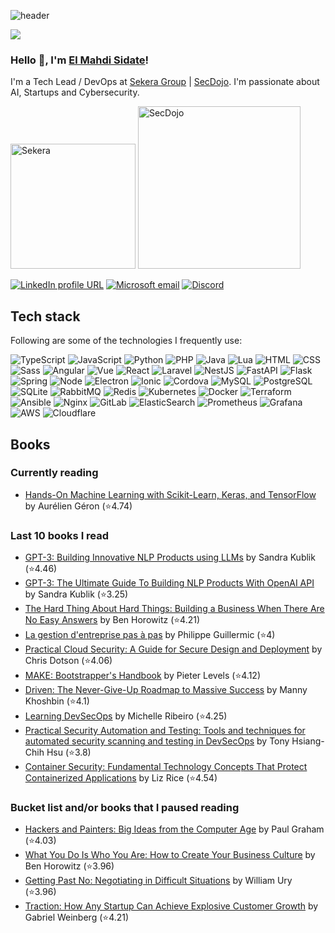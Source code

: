 ![header](https://user-images.githubusercontent.com/59918011/188706237-350b85a4-f2b8-43e1-9ef1-a853a41cc3d9.png)

![](https://komarev.com/ghpvc/?username=esidate&color=brightgreen)

### Hello 👋, I'm [El Mahdi Sidate](https://www.linkedin.com/in/el-mahdi-sidate/)!

I'm a Tech Lead / DevOps at [Sekera Group](https://sekera-group.com/) | [SecDojo](https://www.sec-dojo.com/). I'm passionate about AI, Startups and Cybersecurity.

<p>
  <img
    width="200px"
    alt="Sekera"
    src="https://user-images.githubusercontent.com/59918011/186220765-8ee8125b-d177-49b2-b21f-9747ca1e9689.png"
  />
  <span> </span>
  <img
    width="260px"
    alt="SecDojo"
    src="https://user-images.githubusercontent.com/59918011/186220912-d0b32e5a-a9ab-4ee1-a5b0-be905cc8a9c6.png"
  />
</p>

[![LinkedIn profile URL](https://img.shields.io/badge/LinkedIn-0077B5?logo=linkedin&logoColor=white&style=for-the-badge)](https://www.linkedin.com/in/el-mahdi-sidate/)
[![Microsoft email](https://img.shields.io/badge/Microsoft_Outlook-0078D4?style=for-the-badge&logo=microsoft-outlook&logoColor=white)](mailto:esidate@sekera-group.com)
[![Discord](https://img.shields.io/badge/Discord-7289da?style=for-the-badge&logo=discord&logoColor=white)](https://discord.com/users/471067698386698270)

## Tech stack

Following are some of the technologies I frequently use:

<div>
  <img
    alt="TypeScript"
    src="https://img.shields.io/badge/-TypeScript-007ACC?style=flat-square&logo=typescript&logoColor=white"
  />
  <img
    alt="JavaScript"
    src="https://img.shields.io/badge/-JavaScript-f0db4f?style=flat-square&logo=javascript&logoColor=black"
  />
  <img
    alt="Python"
    src="https://img.shields.io/badge/-Python-306998?style=flat-square&logo=python&logoColor=white"
  />
  <img
    alt="PHP"
    src="https://img.shields.io/badge/-PHP-777BB3?style=flat-square&logo=php&logoColor=white"
  />
  <img
    alt="Java"
    src="https://img.shields.io/badge/-Java-ED4127?style=flat-square&logo=CoffeeScript&logoColor=white"
  />
  <img
    alt="Lua"
    src="https://img.shields.io/badge/-Lua-00007C?style=flat-square&logo=lua&logoColor=white"
  />
  <img
    alt="HTML"
    src="https://img.shields.io/badge/-HTML-E34F26?style=flat-square&logo=html5&logoColor=white"
  />
  <img
    alt="CSS"
    src="https://img.shields.io/badge/-CSS-E34F26?style=flat-square&logo=css3&logoColor=white"
  />
  <img
    alt="Sass"
    src="https://img.shields.io/badge/-Sass-CC6699?style=flat-square&logo=sass&logoColor=white"
  />
  <img
    alt="Angular"
    src="https://img.shields.io/badge/-Angular-dd1b16?style=flat-square&logo=angular&logoColor=white"
  />
  <img
    alt="Vue"
    src="https://img.shields.io/badge/-Vue-42b883?style=flat-square&logo=vuedotjs&logoColor=white"
  />
  <img
    alt="React"
    src="https://img.shields.io/badge/-React-45b8d8?style=flat-square&logo=react&logoColor=white"
  />
  <img
    alt="Laravel"
    src="https://img.shields.io/badge/-Laravel-fb503b?style=flat-square&logo=laravel&logoColor=white"
  />
  <img
    alt="NestJS"
    src="https://img.shields.io/badge/-NestJS-e0234e?style=flat-square&logo=nestjs&logoColor=white"
  />
  <img
    alt="FastAPI"
    src="https://img.shields.io/badge/-FastAPI-005571?style=flat-square&logo=fastapi&logoColor=white"
  />
  <img
    alt="Flask"
    src="https://img.shields.io/badge/-Flask-000000?style=flat-square&logo=flask&logoColor=white"
  />
  <img
    alt="Spring"
    src="https://img.shields.io/badge/-Spring-6DB33F?style=flat-square&logo=spring&logoColor=white"
  />
  <img
    alt="Node"
    src="https://img.shields.io/badge/-Node-43853d?style=flat-square&logo=Node.js&logoColor=white"
  />
  <img
    alt="Electron"
    src="https://img.shields.io/badge/-Electron-191970?style=flat-square&logo=electron&logoColor=white"
  />
  <img
    alt="Ionic"
    src="https://img.shields.io/badge/-Ionic-367CF7?style=flat-square&logo=ionic&logoColor=white"
  />
  <img
    alt="Cordova"
    src="https://img.shields.io/badge/-Cordova-253037?style=flat-square&logo=apachecordova&logoColor=white"
  />
  <img
    alt="MySQL"
    src="https://img.shields.io/badge/-MySQL-00718B?style=flat-square&logo=mysql&logoColor=white"
  />
  <img
    alt="PostgreSQL"
    src="https://img.shields.io/badge/-PostgreSQL-0064a5?style=flat-square&logo=postgresql&logoColor=white"
  />
  <img
    alt="SQLite"
    src="https://img.shields.io/badge/-SQLite-07405e?style=flat-square&logo=sqlite&logoColor=white"
  />
  <img
    alt="RabbitMQ"
    src="https://img.shields.io/badge/-RabbitMQ-F76300?style=flat-square&logo=rabbitmq&logoColor=white"
  />
  <img
    alt="Redis"
    src="https://img.shields.io/badge/-Redis-D12E26?style=flat-square&logo=redis&logoColor=white"
  />
  <img
    alt="Kubernetes"
    src="https://img.shields.io/badge/-Kubernetes-326ce5?style=flat-square&logo=kubernetes&logoColor=white"
  />
  <img
    alt="Docker"
    src="https://img.shields.io/badge/-Docker-46a2f1?style=flat-square&logo=docker&logoColor=white"
  />
  <img
    alt="Terraform"
    src="https://img.shields.io/badge/-Terraform-7740B6?style=flat-square&logo=terraform&logoColor=white"
  />
  <img
    alt="Ansible"
    src="https://img.shields.io/badge/-Ansible-1A1918?style=flat-square&logo=ansible&logoColor=white"
  />
  <img
    alt="Nginx"
    src="https://img.shields.io/badge/-Nginx-009639?style=flat-square&logo=nginx&logoColor=white"
  />
  <img
    alt="GitLab"
    src="https://img.shields.io/badge/-GitLab-e24329?style=flat-square&logo=gitlab&logoColor=white"
  />
  <img
    alt="ElasticSearch"
    src="https://img.shields.io/badge/-ElasticSearch-005571?style=flat-square&logo=elasticsearch&logoColor=white"
  />
  <img
    alt="Prometheus"
    src="https://img.shields.io/badge/-Prometheus-e95224?style=flat-square&logo=prometheus&logoColor=white"
  />
  <img
    alt="Grafana"
    src="https://img.shields.io/badge/-Grafana-D54D32?style=flat-square&logo=grafana&logoColor=white"
  />
  <img
    alt="AWS"
    src="https://img.shields.io/badge/-AWS-FF9900?style=flat-square&logo=amazon-aws&logoColor=white"
  />
  <img
    alt="Cloudflare"
    src="https://img.shields.io/badge/-Cloudflare-F38020?style=flat-square&logo=cloudflare&logoColor=white"
  />
</div>

<!-- ## Methodologies

![Agile](https://img.shields.io/badge/Agile-47ABE0?style=for-the-badge)
![Kanban](https://img.shields.io/badge/Kanban-E52946?style=for-the-badge)
![Scrum](https://img.shields.io/badge/Scrum-3F556D?style=for-the-badge)
![Lean](https://img.shields.io/badge/Lean-f1f1f1?style=for-the-badge)  -->

## Books

### Currently reading

<!-- GOODREADS-LIST-CURRENTLY-READING:START -->
- [Hands-On Machine Learning with Scikit-Learn, Keras, and TensorFlow](https://www.goodreads.com/review/show/5241238438?utm_medium=api&utm_source=rss) by Aurélien Géron (⭐️4.74)
<!-- GOODREADS-LIST-CURRENTLY-READING:END -->

### Last 10 books I read

<!-- GOODREADS-LIST-READ:START -->
- [GPT-3: Building Innovative NLP Products using LLMs](https://www.goodreads.com/review/show/5371869594?utm_medium=api&utm_source=rss) by Sandra Kublik (⭐️4.46)
- [GPT-3: The Ultimate Guide To Building NLP Products With OpenAI API](https://www.goodreads.com/review/show/5372423272?utm_medium=api&utm_source=rss) by Sandra Kublik (⭐️3.25)
- [The Hard Thing About Hard Things: Building a Business When There Are No Easy Answers](https://www.goodreads.com/review/show/5101514523?utm_medium=api&utm_source=rss) by Ben Horowitz (⭐️4.21)
- [La gestion d'entreprise pas à pas](https://www.goodreads.com/review/show/4559081495?utm_medium=api&utm_source=rss) by Philippe Guillermic (⭐️4)
- [Practical Cloud Security: A Guide for Secure Design and Deployment](https://www.goodreads.com/review/show/5068355865?utm_medium=api&utm_source=rss) by Chris Dotson (⭐️4.06)
- [MAKE: Bootstrapper&apos;s Handbook](https://www.goodreads.com/review/show/5068344025?utm_medium=api&utm_source=rss) by Pieter Levels (⭐️4.12)
- [Driven: The Never-Give-Up Roadmap to Massive Success](https://www.goodreads.com/review/show/4864836198?utm_medium=api&utm_source=rss) by Manny Khoshbin (⭐️4.1)
- [Learning DevSecOps](https://www.goodreads.com/review/show/4619251070?utm_medium=api&utm_source=rss) by Michelle Ribeiro (⭐️4.25)
- [Practical Security Automation and Testing: Tools and techniques for automated security scanning and testing in DevSecOps](https://www.goodreads.com/review/show/4619194067?utm_medium=api&utm_source=rss) by Tony Hsiang-Chih Hsu (⭐️3.8)
- [Container Security: Fundamental Technology Concepts That Protect Containerized Applications](https://www.goodreads.com/review/show/4619189465?utm_medium=api&utm_source=rss) by Liz Rice (⭐️4.54)
<!-- GOODREADS-LIST-READ:END -->

### Bucket list and/or books that I paused reading

<!-- GOODREADS-LIST-TO-READ:START -->
- [Hackers and Painters: Big Ideas from the Computer Age](https://www.goodreads.com/review/show/5147011663?utm_medium=api&utm_source=rss) by Paul    Graham (⭐️4.03)
- [What You Do Is Who You Are: How to Create Your Business Culture](https://www.goodreads.com/review/show/5118368919?utm_medium=api&utm_source=rss) by Ben Horowitz (⭐️3.96)
- [Getting Past No: Negotiating in Difficult Situations](https://www.goodreads.com/review/show/5101571507?utm_medium=api&utm_source=rss) by William Ury (⭐️3.96)
- [Traction: How Any Startup Can Achieve Explosive Customer Growth](https://www.goodreads.com/review/show/5101515177?utm_medium=api&utm_source=rss) by Gabriel Weinberg (⭐️4.21)
<!-- GOODREADS-LIST-TO-READ:END -->
